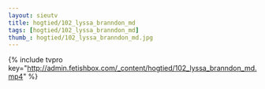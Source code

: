 ```yaml
--- 
layout: sieutv
title: hogtied/102_lyssa_branndon_md
tags: [hogtied/102_lyssa_branndon_md]
thumb_: hogtied/102_lyssa_branndon_md.jpg
---
```

{% include tvpro key="http://admin.fetishbox.com/_content/hogtied/102_lyssa_branndon_md.mp4" %} 
